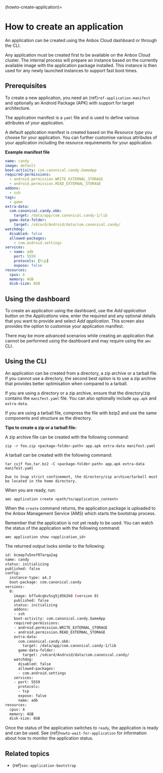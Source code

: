 (howto-create-application)=
# How to create an application

An application can be created using the Anbox Cloud dashboard or through the CLI.

Any application must be created first to be available on the Anbox Cloud cluster. The internal process will prepare an instance based on the currently available image with the application package installed. This instance is then used for any newly launched instances to support fast boot times.

## Prerequisites

To create a new application, you need an {ref}`ref-application-manifest` and optionally an Android Package (APK) with support for target architecture.

The application manifest is a `yaml` file and is used to define various attributes of your application.

A default application manifest is created based on the *Resource type* you choose for your application. You can further customise various attributes of your application including the resource requirements for your application.

**Example manifest file**

```yaml
name: candy
image: default
boot-activity: com.canonical.candy.GameApp
required-permissions:
  - android.permission.WRITE_EXTERNAL_STORAGE
  - android.permission.READ_EXTERNAL_STORAGE
addons:
  - ssh
tags:
  - game
extra-data:
  com.canonical.candy.obb:
    target: /data/app/com.canonical.candy-1/lib
  game-data-folder:
    target: /sdcard/Android/data/com.canonical.candy/
watchdog:
  disabled: false
  allowed-packages:
    - com.android.settings
services:
  - name: adb
    port: 5559
    protocols: [tcp]
    expose: false
resources:
  cpus: 4
  memory: 4GB
  disk-size: 8GB
```

## Using the dashboard

To create an application using the dashboard, use the *Add application* button on the *Applications* view, enter the required and any optional details that you want to provide and select *Add application*. This screen also provides the option to customise your application manifest.

There may be more advanced scenarios while creating an application that cannot be performed using the dashboard and may require using the `amc` CLI.

## Using the CLI

An application can be created from a directory, a zip archive or a tarball file. If you cannot use a directory, the second best option is to use a zip archive that provides better optimisation when compared to a tarball.

If you are using a directory or a zip archive, ensure that the directory/zip contains the `manifest.yaml` file. You can also optionally include `app.apk` and `extra-data`.

If you are using a tarball file, compress the file with bzip2 and use the same components and structure as the directory.

**Tips to create a zip or a tarball file:**

  A zip archive file can be created with the following command:

    zip -r foo.zip <package-folder-path> app.apk extra-data manifest.yaml

  A tarball can be created with the following command:

    tar cvjf foo.tar.bz2 -C <package-folder-path> app.apk extra-data manifest.yaml

```{note}
Due to Snap strict confinement, the directory/zip archive/tarball must be located in the home directory.
```

When you are ready, run:

    amc application create <path/to/application_content>

When the `create` command returns, the application package is uploaded to the Anbox Management Service (AMS) which starts the bootstrap process.

Remember that the application is not yet ready to be used. You can watch the status of the application with the following command:

    amc application show <application_id>

The returned output looks similar to the following:

```bash
id: bcmap7u5nof07arqa2ag
name: candy
status: initializing
published: false
config:
  instance-type: a4.3
  boot-package: com.canonical.candy
versions:
  0:
    image: bf7u4cqkv5sg5jd5b2k0 (version 0)
    published: false
    status: initializing
    addons:
    - ssh
    boot-activity: com.canonical.candy.GameApp
    required-permissions:
    - android.permission.WRITE_EXTERNAL_STORAGE
    - android.permission.READ_EXTERNAL_STORAGE
    extra-data:
      com.canonical.candy.obb:
        target: /data/app/com.canonical.candy-1/lib
      game-data-folder:
        target: /sdcard/Android/data/com.canonical.candy/
    watchdog:
      disabled: false
      allowed-packages:
      - com.android.settings
    services:
    - port: 5559
      protocols:
      - tcp
      expose: false
      name: adb
resources:
  cpus: 4
  memory: 4GB
  disk-size: 8GB
```

Once the status of the application switches to `ready`, the application is ready and can be used. See {ref}`howto-wait-for-application` for information about how to monitor the application status.

## Related topics

* {ref}`sec-application-bootstrap`